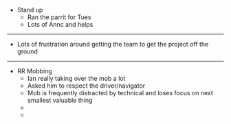 - Stand up
	- Ran the parrit for Tues
	- Lots of Annc and helps
- ---
- Lots of frustration around getting the team to get the project off the ground
- ---
- RR Mobbing
	- Ian really taking over the mob a lot
	- Asked him to respect the driver/navigator
	- Mob is frequently distracted by technical and loses focus on next smallest valuable thing
	-
	-